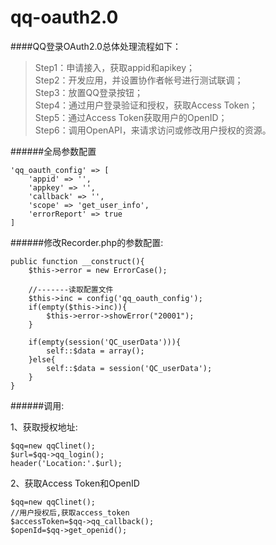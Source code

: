# qq-oauth2.0

 
####QQ登录OAuth2.0总体处理流程如下：  
> Step1：申请接入，获取appid和apikey；  
Step2：开发应用，并设置协作者帐号进行测试联调；  
Step3：放置QQ登录按钮；  
Step4：通过用户登录验证和授权，获取Access Token；  
Step5：通过Access Token获取用户的OpenID；  
Step6：调用OpenAPI，来请求访问或修改用户授权的资源。  


######全局参数配置

    'qq_oauth_config' => [
        'appid' => '',
        'appkey' => '',
        'callback' => '',
        'scope' => 'get_user_info',
        'errorReport' => true
    ]

######修改Recorder.php的参数配置:

    public function __construct(){
        $this->error = new ErrorCase();
        
        //-------读取配置文件
        $this->inc = config('qq_oauth_config');
        if(empty($this->inc)){
            $this->error->showError("20001");
        }

        if(empty(session('QC_userData'))){
            self::$data = array();
        }else{
            self::$data = session('QC_userData');
        }
    }
    
######调用:

1、获取授权地址:

    $qq=new qqClinet();
    $url=$qq->qq_login();
    header('Location:'.$url);
    
2、获取Access Token和OpenID
    
    $qq=new qqClinet();
    //用户授权后,获取access_token
    $accessToken=$qq->qq_callback();
    $openId=$qq->get_openid();
